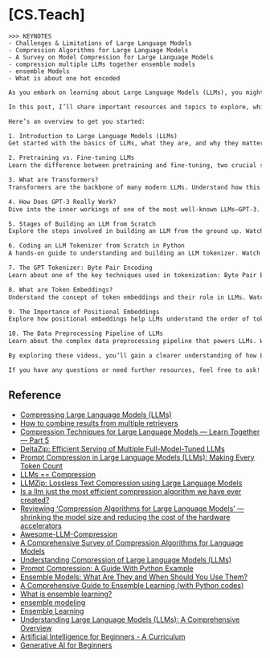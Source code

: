 # [CS.Teach]

```
>>> KEYNOTES
- Challenges & Limitations of Large Language Models
- Compression Algorithms for Large Language Models
- A Survey on Model Compression for Large Language Models
- compression multiple LLMs together ensemble models
- ensemble Models
- What is about one hot encoded
```

```txt
As you embark on learning about Large Language Models (LLMs), you might feel overwhelmed by the sheer amount of content available online. To ease this journey, I’ve compiled an overview of key topics in LLMs to help you grasp the concept in a structured way. Simply hearing about a new technology might not be enough to fully understand it, but breaking it down into digestible concepts and providing resources can be a great way to deepen your understanding.

In this post, I’ll share important resources and topics to explore, which will help you build a solid foundation in the world of LLMs. If a topic catches your interest, I encourage you to dive deeper into it using the provided links. Each video will guide you through a specific aspect of LLMs, ranging from the basics to more advanced topics.

Here’s an overview to get you started:

1. Introduction to Large Language Models (LLMs)
Get started with the basics of LLMs, what they are, and why they matter. Watch here

2. Pretraining vs. Fine-tuning LLMs
Learn the difference between pretraining and fine-tuning, two crucial steps in the development of LLMs. Watch here

3. What are Transformers?
Transformers are the backbone of many modern LLMs. Understand how this architecture works. Watch here

4. How Does GPT-3 Really Work?
Dive into the inner workings of one of the most well-known LLMs—GPT-3. Watch here

5. Stages of Building an LLM from Scratch
Explore the steps involved in building an LLM from the ground up. Watch here

6. Coding an LLM Tokenizer from Scratch in Python
A hands-on guide to understanding and building an LLM tokenizer. Watch here

7. The GPT Tokenizer: Byte Pair Encoding
Learn about one of the key techniques used in tokenization: Byte Pair Encoding (BPE). Watch here

8. What are Token Embeddings?
Understand the concept of token embeddings and their role in LLMs. Watch here

9. The Importance of Positional Embeddings
Explore how positional embeddings help LLMs understand the order of tokens in sequences. Watch here

10. The Data Preprocessing Pipeline of LLMs
Learn about the complex data preprocessing pipeline that powers LLMs. Watch here

By exploring these videos, you’ll gain a clearer understanding of how LLMs work and the various components that contribute to their success. I encourage you to follow these resources in the order that works best for you and dive deeper into topics that pique your interest.

If you have any questions or need further resources, feel free to ask! Happy learning


```


## Reference
* [Compressing Large Language Models (LLMs)](https://towardsdatascience.com/compressing-large-language-models-llms-9f406eea5b5e/)
* [How to combine results from multiple retrievers](https://python.langchain.com/docs/how_to/ensemble_retriever/)
* [Compression Techniques for Large Language Models — Learn Together — Part 5](https://medium.com/@anilguven1055/compression-techniques-for-large-language-models-learn-together-part-5-8c9ae13b0c04)
* [DeltaZip: Efficient Serving of Multiple Full-Model-Tuned LLMs](https://dl.acm.org/doi/pdf/10.1145/3689031.3717468)
* [Prompt Compression in Large Language Models (LLMs): Making Every Token Count](https://medium.com/@sahin.samia/prompt-compression-in-large-language-models-llms-making-every-token-count-078a2d1c7e03)
* [LLMs == Compression](https://www.youtube.com/watch?v=2D2uRvW9A3w)
* [LLMZip: Lossless Text Compression using Large Language Models](https://openreview.net/forum?id=jhCzPwcVbG)
* [Is a llm just the most efficient compression algorithm we have ever created?](https://www.reddit.com/r/LocalLLaMA/comments/1cnpul3/is_a_llm_just_the_most_efficient_compression/)
* [Reviewing ‘Compression Algorithms for Large Language Models’ — shrinking the model size and reducing the cost of the hardware accelerators](https://www.linkedin.com/pulse/reviewing-compression-algorithms-large-language-models-basu-phd-mcyyc/)
* [Awesome-LLM-Compression](https://github.com/HuangOwen/Awesome-LLM-Compression)
* [A Comprehensive Survey of Compression Algorithms for Language Models](https://arxiv.org/pdf/2401.15347)
* [Understanding Compression of Large Language Models (LLMs)](https://medium.com/@sasirekharameshkumar/understanding-compression-of-large-language-models-2ee3b8a350a2)
* [Prompt Compression: A Guide With Python Example](https://www.datacamp.com/tutorial/prompt-compression)
* [Ensemble Models: What Are They and When Should You Use Them?](https://builtin.com/machine-learning/ensemble-model#:~:text=What%20Are%20Ensemble%20Models%3F,of%20building%20a%20single%20estimator.)
* [A Comprehensive Guide to Ensemble Learning (with Python codes)](https://www.analyticsvidhya.com/blog/2018/06/comprehensive-guide-for-ensemble-models/)
* [What is ensemble learning?](https://www.ibm.com/think/topics/ensemble-learning)
* [ensemble modeling](https://www.techtarget.com/searchbusinessanalytics/definition/Ensemble-modeling)
* [Ensemble Learning](https://www.geeksforgeeks.org/a-comprehensive-guide-to-ensemble-learning/)
* [Understanding Large Language Models (LLMs): A Comprehensive Overview](https://www.reddit.com/r/learnmachinelearning/comments/1h1awif/understanding_large_language_models_llms_a/)
* [Artificial Intelligence for Beginners - A Curriculum](https://github.com/microsoft/AI-For-Beginners)
* [Generative AI for Beginners](https://github.com/microsoft/generative-ai-for-beginners)
